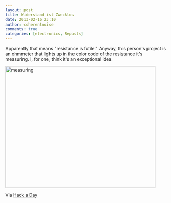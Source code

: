 ```yaml
---
layout: post
title: Widerstand ist Zwecklos
date: 2013-02-16 23:10
author: coherentnoise
comments: true
categories: [electronics, Reposts]
---
```

Apparently that means "resistance is futile." Anyway, this person's project is an ohmmeter that lights up in the color code of the resistance it's measuring. I, for one, think it's an exceptional idea.

<a href="http://hackedfrompieces.wordpress.com/2013/02/08/widerstand-ist-zwecklos/"><img class="aligncenter size-full wp-image-681" alt="measuring" src="http://squishyrobot.files.wordpress.com/2013/02/measuring.jpg" width="470" height="380" /></a>

Via <a title="Resistor Shaped Ohmmeter at Hack a Day" href="http://hackaday.com/2013/02/12/giant-resistor-shaped-ohmmeter/" target="_blank">Hack a Day</a>
